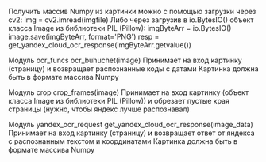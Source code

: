 Получить массив Numpy из картинки можно с помощью загрузки через cv2:
img = cv2.imread(imgfile)
Либо через загрузив в io.BytesIO() объект класса Image из библиотеки PIL (Pillow):
imgByteArr = io.BytesIO()
image.save(imgByteArr, format='PNG')
resp = get_yandex_cloud_ocr_response(imgByteArr.getvalue())


Модуль ocr_funcs
ocr_buhuchet(image)
Принимает на вход картинку (страницу) и возвращает распознанные коды с датами
Картинка должна быть в формате массива Numpy


Модуль crop
crop_frames(image)
Принимает на вход картинку (объект класса Image из библиотеки PIL (Pillow)) и обрезает пустые края страницы (нужно, чтобы яндекс лучше распознавал)

Модуль yandex_ocr_request
get_yandex_cloud_ocr_response(image_data)
Принимает на вход картинку (страницу) и возвращает ответ от яндекса с распознанным текстом и координатами
Картинка должна быть в формате массива Numpy
